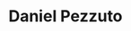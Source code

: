 ---
title: "Daniel Pezzuto"
url: /ciudad-autonoma-de-buenos-aires/daniel-pezzuto/
shop: Allgemein
---